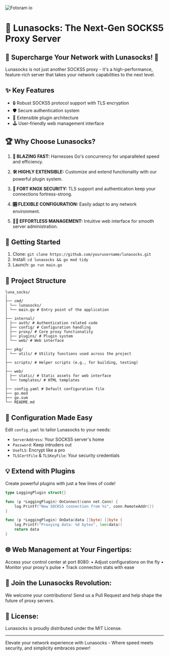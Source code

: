 
![Fotoram io](https://github.com/user-attachments/assets/04635a76-2e42-454f-aacb-2f7f1173c6b4)

# 🌙 Lunasocks: The Next-Gen SOCKS5 Proxy Server

## 🚀 Supercharge Your Network with Lunasocks! 🚀

Lunasocks is not just another SOCKS5 proxy - it's a high-performance, 
feature-rich server that takes your network capabilities to the next level.

## ✨ Key Features

- 🔒 Robust SOCKS5 protocol support with TLS encryption
- 🛡️ Secure authentication system
- 🧩 Extensible plugin architecture
- 🕹️ User-friendly web management interface

## 🏆 Why Choose Lunasocks?

1. **🚄 BLAZING FAST:** 
   Harnesses Go's concurrency for unparalleled speed and efficiency.

2. **🛠️ HIGHLY EXTENSIBLE:** 
   Customize and extend functionality with our powerful plugin system.

3. **🔐 FORT KNOX SECURITY:** 
   TLS support and authentication keep your connections fortress-strong.

4. **🎛️ FLEXIBLE CONFIGURATION:** 
   Easily adapt to any network environment.

5. **👨‍💼 EFFORTLESS MANAGEMENT:** 
   Intuitive web interface for smooth server administration.

## 🚀 Getting Started

1. Clone:    `git clone https://github.com/yourusername/lunasocks.git`
2. Install:  `cd lunasocks && go mod tidy`
3. Launch:   `go run main.go`

## 📁 Project Structure
```
luna_socks/
│
├── cmd/
│ └── lunasocks/
│ └── main.go # Entry point of the application
│
├── internal/
│ ├── auth/ # Authentication related code
│ ├── config/ # Configuration handling
│ ├── proxy/ # Core proxy functionality
│ ├── plugins/ # Plugin system
│ └── web/ # Web interface
│
├── pkg/
│ └── utils/ # Utility functions used across the project
│
├── scripts/ # Helper scripts (e.g., for building, testing)
│
├── web/
│ ├── static/ # Static assets for web interface
│ └── templates/ # HTML templates
│
├── config.yaml # Default configuration file
├── go.mod
├── go.sum
└── README.md
```


## 🔧 Configuration Made Easy

Edit `config.yaml` to tailor Lunasocks to your needs:
- `ServerAddress`: Your SOCKS5 server's home
- `Password`: Keep intruders out
- `UseTLS`: Encrypt like a pro
- `TLSCertFile` & `TLSKeyFile`: Your security credentials

## 💡 Extend with Plugins

Create powerful plugins with just a few lines of code!

```go
type LoggingPlugin struct{}

func (p *LoggingPlugin) OnConnect(conn net.Conn) {
    log.Printf("New SOCKS5 connection from %s", conn.RemoteAddr())
}

func (p *LoggingPlugin) OnData(data []byte) []byte {
    log.Printf("Proxying data: %d bytes", len(data))
    return data
}
```

## 🌐 Web Management at Your Fingertips:

Access your control center at port 8080:
  • Adjust configurations on the fly
  • Monitor your proxy's pulse
  • Track connection stats with ease

## 🤝 Join the Lunasocks Revolution:
We welcome your contributions! Send us a Pull Request and help shape the future of proxy servers.

## 📜 License:
Lunasocks is proudly distributed under the MIT License.

-----------------------------------------
Elevate your network experience with Lunasocks - 
Where speed meets security, and simplicity embraces power!
